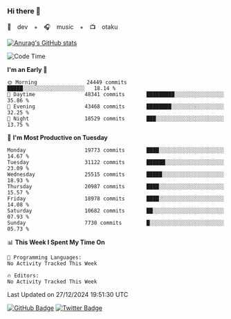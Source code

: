### Hi there 👋

🚀　dev　+　🎧　music　+　📺　otaku


[![Anurag's GitHub stats](https://github-readme-stats.vercel.app/api?username=koheitasaka&count_private=true&show_icons=true&theme=monokai)](https://github.com/koheitasaka/github-readme-stats)

<!--START_SECTION:waka-->
![Code Time](http://img.shields.io/badge/Code%20Time-1%2C161%20hrs%2023%20mins-blue)

**I'm an Early 🐤** 

```text
🌞 Morning                24449 commits       █████░░░░░░░░░░░░░░░░░░░░   18.14 % 
🌆 Daytime                48341 commits       █████████░░░░░░░░░░░░░░░░   35.86 % 
🌃 Evening                43468 commits       ████████░░░░░░░░░░░░░░░░░   32.25 % 
🌙 Night                  18529 commits       ███░░░░░░░░░░░░░░░░░░░░░░   13.75 % 
```
📅 **I'm Most Productive on Tuesday** 

```text
Monday                   19773 commits       ████░░░░░░░░░░░░░░░░░░░░░   14.67 % 
Tuesday                  31122 commits       ██████░░░░░░░░░░░░░░░░░░░   23.09 % 
Wednesday                25515 commits       █████░░░░░░░░░░░░░░░░░░░░   18.93 % 
Thursday                 20987 commits       ████░░░░░░░░░░░░░░░░░░░░░   15.57 % 
Friday                   18978 commits       ████░░░░░░░░░░░░░░░░░░░░░   14.08 % 
Saturday                 10682 commits       ██░░░░░░░░░░░░░░░░░░░░░░░   07.93 % 
Sunday                   7730 commits        █░░░░░░░░░░░░░░░░░░░░░░░░   05.73 % 
```


📊 **This Week I Spent My Time On** 

```text
💬 Programming Languages: 
No Activity Tracked This Week

🔥 Editors: 
No Activity Tracked This Week
```


 Last Updated on 27/12/2024 19:51:30 UTC
<!--END_SECTION:waka-->

[![GitHub Badge](https://img.shields.io/badge/GitHub-100000?style=for-the-badge&logo=github&logoColor=white)](https://github.com/koheitasaka)
[![Twitter Badge](https://img.shields.io/badge/Twitter-1DA1F2?style=for-the-badge&logo=twitter&logoColor=white)](https://twitter.com/sleep_asleep_)
